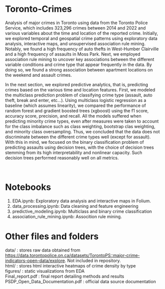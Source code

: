 # Toronto-Crimes
Analysis of major crimes in Toronto using data from the Toronto Police Service, which includes 323,296 crimes between 2014 and 2022 and various variables about the time and location of the reported crime. Initially, we explored temporal and geospatial crime patterns using exploratory data analysis, interactive maps, and unsupervised association rule mining. Notably, we found a high frequency of auto thefts in West-Humber Clairville and a high frequency of assaults in Moss Park. Next, we employed association rule mining to uncover key associations between the different variable conditions and crime type that appear frequently in the data. By doing so, we found a strong association between apartment locations on the weekend and assault crimes.<br/>

In the next section, we explored predictive analytics, that is, predicting crimes based on the various time and location features. First, we modeled the multiclass prediction problem of classifying crime type (assault, auto theft, break and enter, etc...). Using multiclass logistic regression as a baseline (which assumes linearity), we compared the performance of random forest and gradient boosted trees (xgboost) using the f1 score, accuracy score, precision, and recall. All the models suffered when predicting minority crime types, even after measures were taken to account for the class imbalance such as class weighting, bootstrap clas weighting, and minority class oversampling. Thus, we concluded that the data does not discriminate between the different crime types well (except for assault). With this in mind, we focused on the binary classification problem of predicting assaults using decision trees, with the choice of decision trees stemming from its high interpretability and nonlinear capacity. Such decision trees performed reasonably well on all metrics.<br/>

<br/>

# Notebooks
1. EDA.ipynb: Exploratory data analysis and interactive maps in Folium. 
2. data_processing.ipynb: Data cleaning and feature engineering
3. predictive_modeling.ipynb: Multiclass and binary crime classification
4. association_rule_mining.ipynb: Assocition rule mining.

# Other files and folders
data/ : stores raw data obtained from https://data.torontopolice.on.ca/datasets/TorontoPS::major-crime-indicators-open-data/explore. Not included in repository. <br/>
html/ : stores html interactive heatmaps of crime density by type <br/>
figures/ : static visualizations from EDA <br/>
Final_report.pdf : final report detailing methods and results
PSDP_Open_Data_Documentation.pdf : official data source documentation
